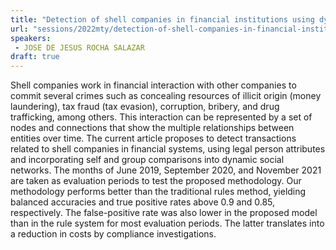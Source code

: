 ```yaml
---
title: "Detection of shell companies in financial institutions using dynamic social network"
url: "sessions/2022mty/detection-of-shell-companies-in-financial-institutions-using-dynamic-social-network"
speakers:
 - JOSE DE JESUS ROCHA SALAZAR
draft: true
---
```


Shell companies work in financial interaction with other companies to commit several crimes such as concealing resources of illicit origin (money laundering), tax fraud (tax evasion), corruption, bribery, and drug trafficking, among others. This interaction can be represented by a set of nodes and connections that show the multiple relationships between entities over time. The current article proposes to detect transactions related to shell companies in financial systems, using legal person attributes and incorporating self and group comparisons into dynamic social networks. The months of June 2019, September 2020, and November 2021 are taken as evaluation periods to test the proposed methodology. Our methodology performs better than the traditional rules method, yielding balanced accuracies and true positive rates above 0.9 and 0.85, respectively. The false-positive rate was also lower in the proposed model than in the rule system for most evaluation periods. The latter translates into a reduction in costs by compliance investigations.